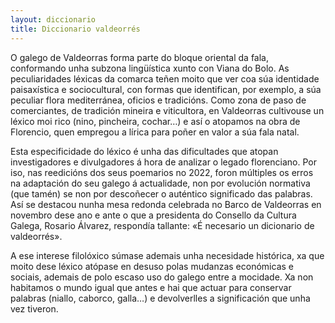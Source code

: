 ```yaml
---
layout: diccionario
title: Diccionario valdeorrés
---
```


O galego de Valdeorras forma parte do bloque oriental da fala, conformando unha subzona lingüística xunto con Viana do Bolo. As peculiaridades léxicas da comarca teñen moito que ver coa súa identidade paisaxística e sociocultural, con formas que identifican, por exemplo, a súa peculiar flora mediterránea, oficios e tradicións. Como zona de paso de comerciantes, de tradición mineira e viticultora, en Valdeorras cultivouse un léxico moi rico (nino, pincheira, cochar…) e así o atopamos na obra de Florencio, quen empregou a lírica para poñer en valor a súa fala natal.

Esta especificidade do léxico é unha das dificultades que atopan investigadores e divulgadores á hora de analizar o legado florenciano. Por iso, nas reedicións dos seus poemarios no 2022, foron múltiples os erros na adaptación do seu galego á actualidade, non por evolución normativa (que tamén) se non por descoñecer o auténtico significado das palabras. Así se destacou nunha mesa redonda celebrada no Barco de Valdeorras en novembro dese ano e ante o que a presidenta do Consello da Cultura Galega, Rosario Álvarez, respondía tallante: «É necesario un dicionario de valdeorrés».

A ese interese filolóxico súmase ademais unha necesidade histórica, xa que moito dese léxico atópase en desuso polas mudanzas económicas e sociais, ademais de polo escaso uso do galego entre a mocidade. Xa non habitamos o mundo igual que antes e hai que actuar para conservar palabras (niallo, caborco, galla…) e devolverlles a significación que unha vez tiveron.
